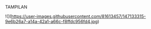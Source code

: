 TAMPILAN 

!(](https://user-images.githubusercontent.com/81613457/147133315-9e6b26a7-a14a-42a1-a66c-f8ffdc956fd4.jpg)
